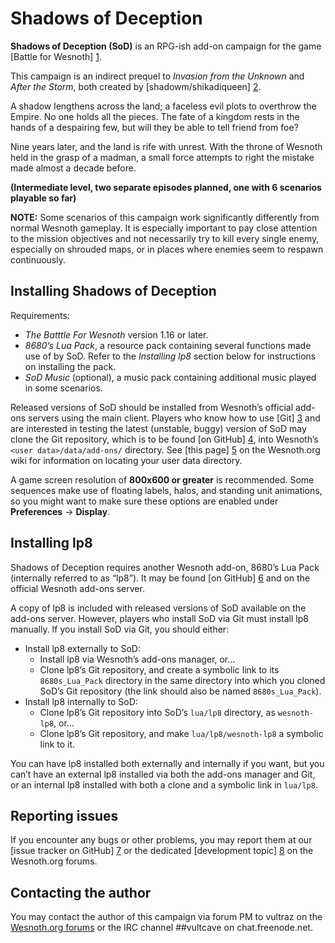 Shadows of Deception
================================================================================

**Shadows of Deception (SoD)** is an RPG-ish add-on campaign for the game
[Battle for Wesnoth] [1].

This campaign is an indirect prequel to *Invasion from the Unknown* and *After
the Storm*, both created by [shadowm/shikadiqueen] [2].

A shadow lengthens across the land; a faceless evil plots to overthrow the
Empire. No one holds all the pieces. The fate of a kingdom rests in the hands of
a despairing few, but will they be able to tell friend from foe?

Nine years later, and the land is rife with unrest. With the throne of Wesnoth
held in the grasp of a madman, a small force attempts to right the mistake made
almost a decade before.

**(Intermediate level, two separate episodes planned, one with 6 scenarios
playable so far)**

**NOTE:** Some scenarios of this campaign work significantly differently from
normal Wesnoth gameplay. It is especially important to pay close attention to
the mission objectives and not necessarily try to kill every single enemy,
especially on shrouded maps, or in places where enemies seem to respawn
continuously.

[1]: <https://www.wesnoth.org>
[2]: <https://github.com/shikadiqueen>

Installing Shadows of Deception
--------------------------------------------------------------------------------

Requirements:

 * *The Batttle For Wesnoth* version 1.16 or later.
 * *8680’s Lua Pack*, a resource pack containing several functions made use of
   by SoD. Refer to the *Installing lp8* section below for instructions on
   installing the pack.
 * *SoD Music* (optional), a music pack containing additional music played in
   some scenarios.

Released versions of SoD should be installed from Wesnoth’s official add-ons
servers using the main client. Players who know how to use [Git] [3] and are
interested in testing the latest (unstable, buggy) version of SoD may clone the
Git repository, which is to be found [on GitHub] [4], into Wesnoth’s
`<user data>/data/add-ons/` directory. See [this page] [5] on the Wesnoth.org
wiki for information on locating your user data directory.

A game screen resolution of **800x600 or greater** is recommended. Some
sequences make use of floating labels, halos, and standing unit animations, so
you might want to make sure these options are enabled under **Preferences** →
**Display**.

[3]: <http://www.git-scm.com>
[4]: <https://github.com/Vultraz/Shadows_of_Deception>
[5]: <http://wiki.wesnoth.org/EditingWesnoth#The_user_data_directory>

Installing lp8
--------------------------------------------------------------------------------

Shadows of Deception requires another Wesnoth add-on, 8680’s Lua Pack
(internally referred to as “lp8”). It may be found [on GitHub] [6] and on the
official Wesnoth add-ons server.

A copy of lp8 is included with released versions of SoD available on the add-ons
server. However, players who install SoD via Git must install lp8 manually.
If you install SoD via Git, you should either:

* Install lp8 externally to SoD:
  * Install lp8 via Wesnoth’s add-ons manager, or…
  * Clone lp8’s Git repository, and create a symbolic link to its
    `8680s_Lua_Pack` directory in the same directory into which you cloned SoD’s
    Git repository (the link should also be named `8680s_Lua_Pack`).
* Install lp8 internally to SoD:
  * Clone lp8’s Git repository into SoD’s `lua/lp8` directory, as `wesnoth-lp8`,
    or…
  * Clone lp8’s Git repository, and make `lua/lp8/wesnoth-lp8` a symbolic link
    to it.

You can have lp8 installed both externally and internally if you want, but you
can’t have an external lp8 installed via both the add-ons manager and Git, or an
internal lp8 installed with both a clone and a symbolic link in `lua/lp8`.

[6]: <https://github.com/8573/wesnoth-lp8>

Reporting issues
--------------------------------------------------------------------------------

If you encounter any bugs or other problems, you may report them at our [issue
tracker on GitHub] [7] or the dedicated [development topic] [8] on the
Wesnoth.org forums.

[7]: <https://github.com/Vultraz/Shadows_of_Deception/issues>
[8]: <http://r.wesnoth.org/t35544>

Contacting the author
--------------------------------------------------------------------------------

You may contact the author of this campaign via forum PM to vultraz on the
[Wesnoth.org forums][9] or the IRC channel ##vultcave on chat.freenode.net.

[9]: <http://forums.wesnoth.org/>

<!-- vim: textwidth=80 -->
